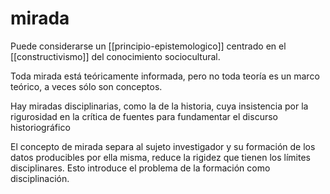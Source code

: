 # mirada
Puede considerarse un [[principio-epistemologico]] centrado en el [[constructivismo]] del conocimiento sociocultural.

Toda mirada está teóricamente informada, pero no toda teoría es un marco teórico, a veces sólo son conceptos.

Hay miradas disciplinarias, como la de la historia, cuya insistencia por la rigurosidad en la crítica de fuentes para fundamentar el discurso historiográfico

El concepto de mirada separa al sujeto investigador y su formación de los datos producibles por ella misma, reduce la rigidez que tienen los límites disciplinares. Esto introduce el problema de la formación como disciplinación.
